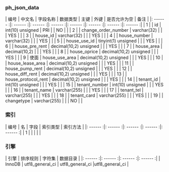 ### ph_json_data 
|  编号  |  中文名  |  字段名称  |  数据类型  |  主键  |  外键  |  是否允许为空  |  备注  |
|: ------ :|: ------ :|: ------ :|: ------ :|: ------ :|: ------ :|: ------ :|: ------ :|
| 1 |  | id | int(10) unsigned | PRI |  | NO |  |
| 2 |  | change_order_number | varchar(32) |  |  | YES |  |
| 3 |  | house_id | varchar(32) |  |  | YES |  |
| 4 |  | house_number | varchar(32) |  |  | YES |  |
| 5 |  | house_use_id | tinyint(1) unsigned |  |  | YES |  |
| 6 |  | house_pre_rent | decimal(10,2) unsigned |  |  | YES |  |
| 7 |  | house_area | decimal(10,2) |  |  | YES |  |
| 8 |  | house_oprice | decimal(10,2) unsigned |  |  | YES |  |
| 9 | 使面 | house_use_area | decimal(10,2) unsigned |  |  | YES |  |
| 10 |  | house_lease_area | decimal(10,2) unsigned |  |  | YES |  |
| 11 |  | house_pump_rent | decimal(10,2) unsigned |  |  | YES |  |
| 12 |  | house_diff_rent | decimal(10,2) unsigned |  |  | YES |  |
| 13 |  | house_protocol_rent | decimal(10,2) unsigned |  |  | YES |  |
| 14 |  | tenant_id | int(10) unsigned |  |  | YES |  |
| 15 |  | tenant_number | int(10) unsigned |  |  | YES |  |
| 16 |  | tenant_name | varchar(255) |  |  | YES |  |
| 17 |  | tenant_tel | varchar(255) |  |  | YES |  |
| 18 |  | tenant_card | varchar(255) |  |  | YES |  |
| 19 |  | changetype | varchar(255) |  |  | NO |  |

### 索引

|  编号  |  名  |  字段  |  索引类型  |  索引方法  |
|: ------ :|: ------ :|: ------ :|: ------ :|: ------ :|
|   1 |    |    |    |    |

### 引擎

|  引擎  |  排序规则  |  字符集  |  数据目录  |
|: ------ :|: ------ :|: ------ :|: ------ :|
| InnoDB | utf8_general_ci | utf8_general_ci |utf8_general_ci |
